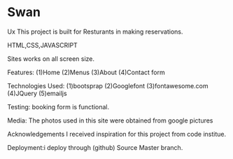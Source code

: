 # Swan
Ux This project is built for Resturants in making reservations.

HTML,CSS,JAVASCRIPT

Sites works on all screen size.

Features: (1)Home (2)Menus  (3)About (4)Contact form 

Technologies Used: (1)bootsprap (2)Googlefont (3)fontawesome.com (4)JQuery (5)emailjs

Testing: booking form is functional.

Media: The photos used in this site were obtained from google pictures

Acknowledgements I received inspiration for this project from code institue.

Deployment:i deploy through (github) Source Master branch.